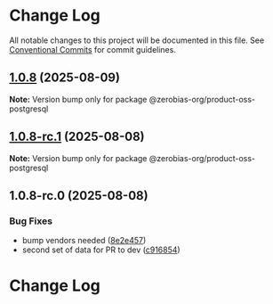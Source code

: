 # Change Log

All notable changes to this project will be documented in this file.
See [Conventional Commits](https://conventionalcommits.org) for commit guidelines.

## [1.0.8](https://github.com/zerobias-org/product/compare/@zerobias-org/product-oss-postgresql@1.0.8-rc.1...@zerobias-org/product-oss-postgresql@1.0.8) (2025-08-09)

**Note:** Version bump only for package @zerobias-org/product-oss-postgresql





## [1.0.8-rc.1](https://github.com/zerobias-org/product/compare/@zerobias-org/product-oss-postgresql@1.0.8-rc.0...@zerobias-org/product-oss-postgresql@1.0.8-rc.1) (2025-08-08)

**Note:** Version bump only for package @zerobias-org/product-oss-postgresql





## 1.0.8-rc.0 (2025-08-08)


### Bug Fixes

* bump vendors needed ([8e2e457](https://github.com/zerobias-org/product/commit/8e2e457e0b5d7141a05e8f2c178bc2854f2b7178))
* second set of data for PR to dev ([c916854](https://github.com/zerobias-org/product/commit/c916854bcf229b1c2042ffdea18472d66a061aaf))





# Change Log
